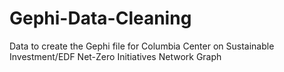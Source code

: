 # Gephi-Data-Cleaning
Data to create the Gephi file for Columbia Center on Sustainable Investment/EDF Net-Zero Initiatives Network Graph
